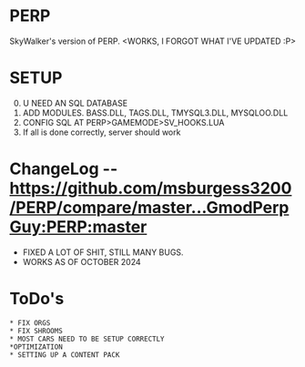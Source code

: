 # PERP
SkyWalker's version of PERP.  <WORKS, I FORGOT WHAT I'VE UPDATED :P>
# SETUP
0. U NEED AN SQL DATABASE
1. ADD MODULES. BASS.DLL, TAGS.DLL, TMYSQL3.DLL, MYSQLOO.DLL
2. CONFIG SQL AT PERP>GAMEMODE>SV_HOOKS.LUA
3. If all is done correctly, server should work


# ChangeLog   -- https://github.com/msburgess3200/PERP/compare/master...GmodPerpGuy:PERP:master
   * FIXED A LOT OF SHIT, STILL MANY BUGS. 
   * WORKS AS OF OCTOBER 2024
    
# ToDo's
    * FIX ORGS
    * FIX SHROOMS
    * MOST CARS NEED TO BE SETUP CORRECTLY
    *OPTIMIZATION
    * SETTING UP A CONTENT PACK
